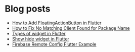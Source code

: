 # Blog posts
<!-- BLOG-POST-LIST:START -->
- [How to Add FloatingActionButton in Flutter](https://flutterflux.com/how-to-add-floating-action-button-in-flutter/?utm_source=rss&utm_medium=rss&utm_campaign=how-to-add-floating-action-button-in-flutter)
- [How to Fix No Matching Client Found for Package Name](https://flutterflux.com/no-matching-client-found/?utm_source=rss&utm_medium=rss&utm_campaign=no-matching-client-found)
- [Types of widget in Flutter](https://flutterflux.com/types-of-widget-in-flutter/?utm_source=rss&utm_medium=rss&utm_campaign=types-of-widget-in-flutter)
- [Show hide widget in Flutter](https://flutterflux.com/show-hide-widget-in-flutter/?utm_source=rss&utm_medium=rss&utm_campaign=show-hide-widget-in-flutter)
- [Firebase Remote Config Flutter Example](https://flutterflux.com/firebase-remote-config-flutter-example/?utm_source=rss&utm_medium=rss&utm_campaign=firebase-remote-config-flutter-example)
<!-- BLOG-POST-LIST:END -->